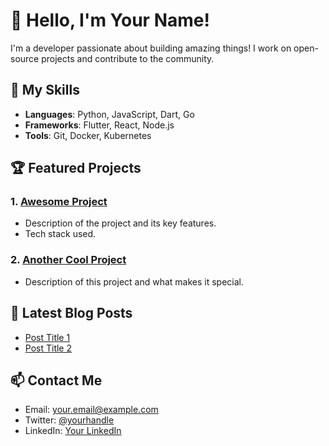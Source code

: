 # 👋 Hello, I'm Your Name!

I'm a developer passionate about building amazing things! I work on open-source projects and contribute to the community.

## 🌟 My Skills

- **Languages**: Python, JavaScript, Dart, Go
- **Frameworks**: Flutter, React, Node.js
- **Tools**: Git, Docker, Kubernetes

## 🏆 Featured Projects

### 1. [Awesome Project](https://github.com/yourusername/awesome-project)
   - Description of the project and its key features.
   - Tech stack used.

### 2. [Another Cool Project](https://github.com/yourusername/another-cool-project)
   - Description of this project and what makes it special.

## 📝 Latest Blog Posts
- [Post Title 1](https://yourblog.com/post1)
- [Post Title 2](https://yourblog.com/post2)

## 📫 Contact Me
- Email: your.email@example.com
- Twitter: [@yourhandle](https://twitter.com/yourhandle)
- LinkedIn: [Your LinkedIn](https://linkedin.com/in/yourprofile)
